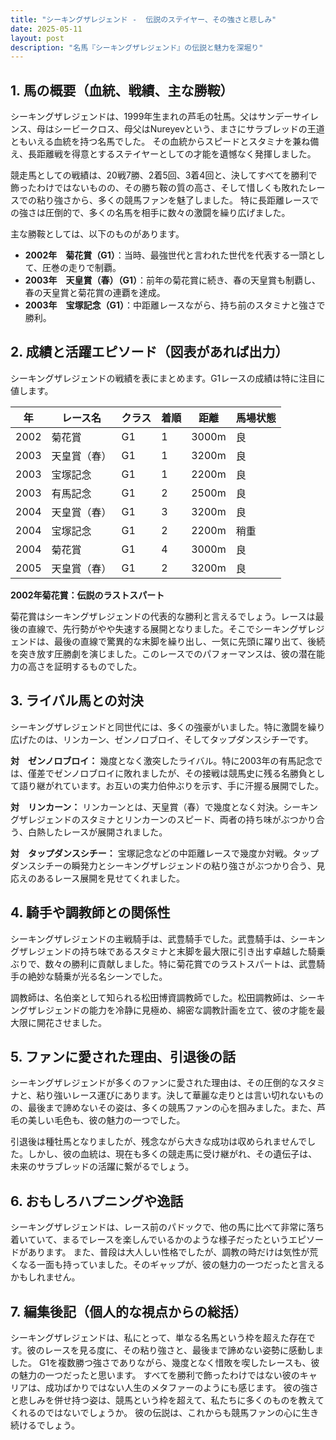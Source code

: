 ```yaml
---
title: "シーキングザレジェンド -  伝説のステイヤー、その強さと悲しみ"
date: 2025-05-11
layout: post
description: "名馬『シーキングザレジェンド』の伝説と魅力を深堀り"
---
```


## 1. 馬の概要（血統、戦績、主な勝鞍）

シーキングザレジェンドは、1999年生まれの芦毛の牡馬。父はサンデーサイレンス、母はシービークロス、母父はNureyevという、まさにサラブレッドの王道ともいえる血統を持つ名馬でした。  その血統からスピードとスタミナを兼ね備え、長距離戦を得意とするステイヤーとしての才能を遺憾なく発揮しました。

競走馬としての戦績は、20戦7勝、2着5回、3着4回と、決してすべてを勝利で飾ったわけではないものの、その勝ち鞍の質の高さ、そして惜しくも敗れたレースでの粘り強さから、多くの競馬ファンを魅了しました。  特に長距離レースでの強さは圧倒的で、多くの名馬を相手に数々の激闘を繰り広げました。

主な勝鞍としては、以下のものがあります。

* **2002年　菊花賞（G1）**：当時、最強世代と言われた世代を代表する一頭として、圧巻の走りで制覇。
* **2003年　天皇賞（春）（G1）**：前年の菊花賞に続き、春の天皇賞も制覇し、春の天皇賞と菊花賞の連覇を達成。
* **2003年　宝塚記念（G1）**：中距離レースながら、持ち前のスタミナと強さで勝利。


## 2. 成績と活躍エピソード（図表があれば出力）

シーキングザレジェンドの戦績を表にまとめます。G1レースの成績は特に注目に値します。

| 年 | レース名          | クラス | 着順 | 距離 | 馬場状態 |
|---|-----------------|-------|------|------|----------|
| 2002 | 菊花賞            | G1    | 1    | 3000m| 良        |
| 2003 | 天皇賞（春）      | G1    | 1    | 3200m| 良        |
| 2003 | 宝塚記念          | G1    | 1    | 2200m| 良        |
| 2003 | 有馬記念          | G1    | 2    | 2500m| 良        |
| 2004 | 天皇賞（春）      | G1    | 3    | 3200m| 良        |
| 2004 | 宝塚記念          | G1    | 2    | 2200m| 稍重      |
| 2004 | 菊花賞            | G1    | 4    | 3000m| 良        |
| 2005 | 天皇賞（春）      | G1    | 2    | 3200m| 良        |


**2002年菊花賞：伝説のラストスパート**

菊花賞はシーキングザレジェンドの代表的な勝利と言えるでしょう。レースは最後の直線で、先行勢がやや失速する展開となりました。そこでシーキングザレジェンドは、最後の直線で驚異的な末脚を繰り出し、一気に先頭に躍り出て、後続を突き放す圧勝劇を演じました。このレースでのパフォーマンスは、彼の潜在能力の高さを証明するものでした。


## 3. ライバル馬との対決

シーキングザレジェンドと同世代には、多くの強豪がいました。特に激闘を繰り広げたのは、リンカーン、ゼンノロブロイ、そしてタップダンスシチーです。

**対　ゼンノロブロイ：**  幾度となく激突したライバル。特に2003年の有馬記念では、僅差でゼンノロブロイに敗れましたが、その接戦は競馬史に残る名勝負として語り継がれています。お互いの実力伯仲ぶりを示す、手に汗握る展開でした。

**対　リンカーン：** リンカーンとは、天皇賞（春）で幾度となく対決。シーキングザレジェンドのスタミナとリンカーンのスピード、両者の持ち味がぶつかり合う、白熱したレースが展開されました。

**対　タップダンスシチー：** 宝塚記念などの中距離レースで幾度か対戦。タップダンスシチーの瞬発力とシーキングザレジェンドの粘り強さがぶつかり合う、見応えのあるレース展開を見せてくれました。


## 4. 騎手や調教師との関係性

シーキングザレジェンドの主戦騎手は、武豊騎手でした。武豊騎手は、シーキングザレジェンドの持ち味であるスタミナと末脚を最大限に引き出す卓越した騎乗ぶりで、数々の勝利に貢献しました。特に菊花賞でのラストスパートは、武豊騎手の絶妙な騎乗が光る名シーンでした。

調教師は、名伯楽として知られる松田博資調教師でした。松田調教師は、シーキングザレジェンドの能力を冷静に見極め、綿密な調教計画を立て、彼の才能を最大限に開花させました。


## 5. ファンに愛された理由、引退後の話

シーキングザレジェンドが多くのファンに愛された理由は、その圧倒的なスタミナと、粘り強いレース運びにあります。決して華麗な走りとは言い切れないものの、最後まで諦めないその姿は、多くの競馬ファンの心を掴みました。また、芦毛の美しい毛色も、彼の魅力の一つでした。

引退後は種牡馬となりましたが、残念ながら大きな成功は収められませんでした。しかし、彼の血統は、現在も多くの競走馬に受け継がれ、その遺伝子は、未来のサラブレッドの活躍に繋がるでしょう。


## 6. おもしろハプニングや逸話

シーキングザレジェンドは、レース前のパドックで、他の馬に比べて非常に落ち着いていて、まるでレースを楽しんでいるかのような様子だったというエピソードがあります。  また、普段は大人しい性格でしたが、調教の時だけは気性が荒くなる一面も持っていました。そのギャップが、彼の魅力の一つだったと言えるかもしれません。


## 7. 編集後記（個人的な視点からの総括）

シーキングザレジェンドは、私にとって、単なる名馬という枠を超えた存在です。彼のレースを見る度に、その粘り強さと、最後まで諦めない姿勢に感動しました。 G1を複数勝つ強さでありながら、幾度となく惜敗を喫したレースも、彼の魅力の一つだったと思います。 すべてを勝利で飾ったわけではない彼のキャリアは、成功ばかりではない人生のメタファーのようにも感じます。  彼の強さと悲しみを併せ持つ姿は、競馬という枠を超えて、私たちに多くのものを教えてくれるのではないでしょうか。  彼の伝説は、これからも競馬ファンの心に生き続けるでしょう。
